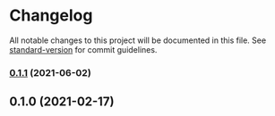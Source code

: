 # Changelog

All notable changes to this project will be documented in this file. See [standard-version](https://github.com/conventional-changelog/standard-version) for commit guidelines.

### [0.1.1](https://github.com/shattercms/files-module/compare/v0.1.0...v0.1.1) (2021-06-02)

## 0.1.0 (2021-02-17)
